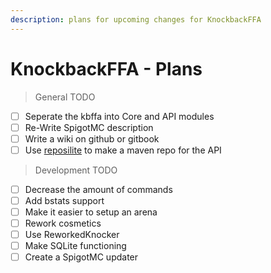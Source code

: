 ```yaml
---
description: plans for upcoming changes for KnockbackFFA
---
```


# KnockbackFFA - Plans

> General TODO

* [ ] Seperate the kbffa into Core and API modules
* [ ] Re-Write SpigotMC description
* [ ] Write a wiki on github or gitbook
* [ ] Use [reposilite](https://reposilite.com/) to make a maven repo for the API

> Development TODO

* [ ] Decrease the amount of commands
* [ ] Add bstats support
* [ ] Make it easier to setup an arena
* [ ] Rework cosmetics
* [ ] Use ReworkedKnocker
* [ ] Make SQLite functioning
* [ ] Create a SpigotMC updater
